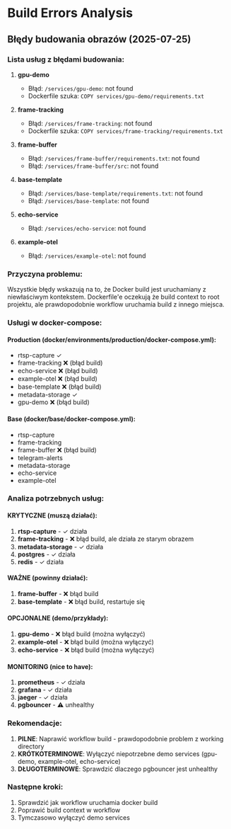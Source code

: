 # Build Errors Analysis

## Błędy budowania obrazów (2025-07-25)

### Lista usług z błędami budowania:

1. **gpu-demo**
   - Błąd: `/services/gpu-demo`: not found
   - Dockerfile szuka: `COPY services/gpu-demo/requirements.txt`

2. **frame-tracking**
   - Błąd: `/services/frame-tracking`: not found
   - Dockerfile szuka: `COPY services/frame-tracking/requirements.txt`

3. **frame-buffer**
   - Błąd: `/services/frame-buffer/requirements.txt`: not found
   - Błąd: `/services/frame-buffer/src`: not found

4. **base-template**
   - Błąd: `/services/base-template/requirements.txt`: not found
   - Błąd: `/services/base-template`: not found

5. **echo-service**
   - Błąd: `/services/echo-service`: not found

6. **example-otel**
   - Błąd: `/services/example-otel`: not found

### Przyczyna problemu:
Wszystkie błędy wskazują na to, że Docker build jest uruchamiany z niewłaściwym kontekstem. Dockerfile'e oczekują że build context to root projektu, ale prawdopodobnie workflow uruchamia build z innego miejsca.

### Usługi w docker-compose:

#### Production (docker/environments/production/docker-compose.yml):
- rtsp-capture ✓
- frame-tracking ❌ (błąd build)
- echo-service ❌ (błąd build)
- example-otel ❌ (błąd build)
- base-template ❌ (błąd build)
- metadata-storage ✓
- gpu-demo ❌ (błąd build)

#### Base (docker/base/docker-compose.yml):
- rtsp-capture
- frame-tracking
- frame-buffer ❌ (błąd build)
- telegram-alerts
- metadata-storage
- echo-service
- example-otel

### Analiza potrzebnych usług:

#### KRYTYCZNE (muszą działać):
1. **rtsp-capture** - ✓ działa
2. **frame-tracking** - ❌ błąd build, ale działa ze starym obrazem
3. **metadata-storage** - ✓ działa
4. **postgres** - ✓ działa
5. **redis** - ✓ działa

#### WAŻNE (powinny działać):
1. **frame-buffer** - ❌ błąd build
2. **base-template** - ❌ błąd build, restartuje się

#### OPCJONALNE (demo/przykłady):
1. **gpu-demo** - ❌ błąd build (można wyłączyć)
2. **example-otel** - ❌ błąd build (można wyłączyć)
3. **echo-service** - ❌ błąd build (można wyłączyć)

#### MONITORING (nice to have):
1. **prometheus** - ✓ działa
2. **grafana** - ✓ działa
3. **jaeger** - ✓ działa
4. **pgbouncer** - ⚠️ unhealthy

### Rekomendacje:

1. **PILNE**: Naprawić workflow build - prawdopodobnie problem z working directory
2. **KRÓTKOTERMINOWE**: Wyłączyć niepotrzebne demo services (gpu-demo, example-otel, echo-service)
3. **DŁUGOTERMINOWE**: Sprawdzić dlaczego pgbouncer jest unhealthy

### Następne kroki:
1. Sprawdzić jak workflow uruchamia docker build
2. Poprawić build context w workflow
3. Tymczasowo wyłączyć demo services
